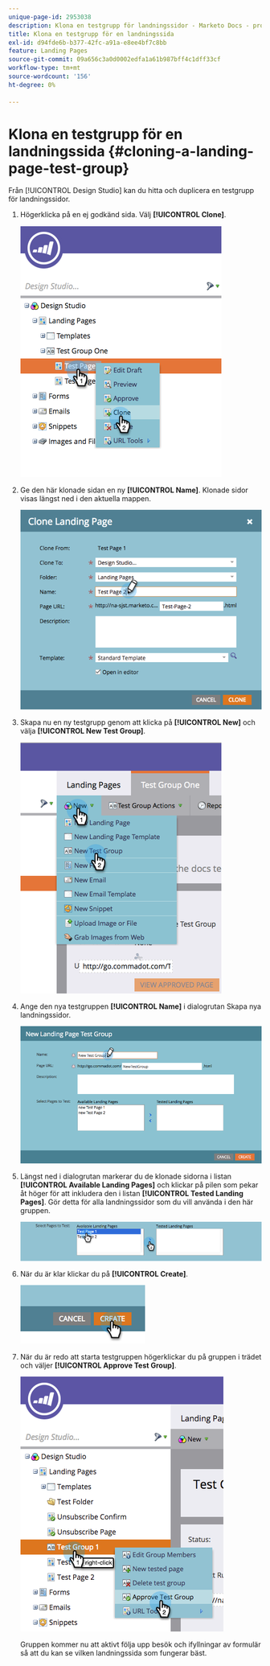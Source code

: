 ```yaml
---
unique-page-id: 2953038
description: Klona en testgrupp för landningssidor - Marketo Docs - produktdokumentation
title: Klona en testgrupp för en landningssida
exl-id: d94fde6b-b377-42fc-a91a-e8ee4bf7c8bb
feature: Landing Pages
source-git-commit: 09a656c3a0d0002edfa1a61b987bff4c1dff33cf
workflow-type: tm+mt
source-wordcount: '156'
ht-degree: 0%

---
```


# Klona en testgrupp för en landningssida {#cloning-a-landing-page-test-group}

Från [!UICONTROL Design Studio] kan du hitta och duplicera en testgrupp för landningssidor.

1. Högerklicka på en ej godkänd sida. Välj **[!UICONTROL Clone]**.

   ![](assets/image2015-4-27-15-3a11-3a24.png)

1. Ge den här klonade sidan en ny **[!UICONTROL Name]**. Klonade sidor visas längst ned i den aktuella mappen.

   ![](assets/image2015-4-27-16-3a10-3a10.png)

1. Skapa nu en ny testgrupp genom att klicka på **[!UICONTROL New]** och välja **[!UICONTROL New Test Group]**.

   ![](assets/image2015-4-27-15-3a49-3a54.png)

1. Ange den nya testgruppen **[!UICONTROL Name]** i dialogrutan Skapa nya landningssidor.

   ![](assets/image2015-4-27-15-3a58-3a13.png)

1. Längst ned i dialogrutan markerar du de klonade sidorna i listan **[!UICONTROL Available Landing Pages]** och klickar på pilen som pekar åt höger för att inkludera den i listan **[!UICONTROL Tested Landing Pages]**. Gör detta för alla landningssidor som du vill använda i den här gruppen.

   ![](assets/image2015-4-27-16-3a3-3a22.png)

1. När du är klar klickar du på **[!UICONTROL Create]**.

   ![](assets/image2015-4-27-16-3a7-3a50.png)

1. När du är redo att starta testgruppen högerklickar du på gruppen i trädet och väljer **[!UICONTROL Approve Test Group]**.

   ![](assets/image2015-4-27-16-3a19-3a10.png)

   Gruppen kommer nu att aktivt följa upp besök och ifyllningar av formulär så att du kan se vilken landningssida som fungerar bäst.

